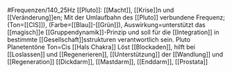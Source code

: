 #Frequenzen/140_25Hz
[[Pluto]]: [[Macht]], [[Krise]]n und [[Veränderung]]en; Mit der Umlaufbahn des [[Pluto]] verbundene Frequenz; (Ton=[[CIS]]), (Farbe=[[Blau]]-[[Grün]]), Auswirkung=unterstützt das [[magisch]]e [[Gruppendynamik]]-Prinzip und soll für die [[Integration]] in bestimmte [[Gesellschaft]]sstrukturen verantwortlich sein.
Pluto
Planetentöne
Ton=Cis
[[Hals Chakra]]
Löst [[Blockaden]], hilft bei [[Loslassen]] und [[Regenerieren]], [[Unterstützung]] der [[Wandlung]] und [[Regeneration]]
[[Dickdarm]], [[Mastdarm]], [[Enddarm]], [[Prostata]]